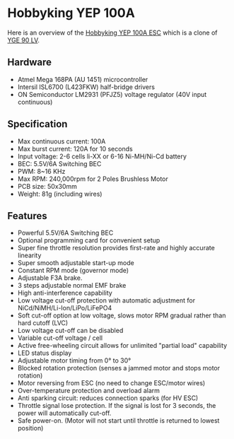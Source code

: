 # Hobbyking YEP 100A

Here is an overview of the [Hobbyking YEP 100A ESC](http://www.hobbyking.com/hobbyking/store/__20695__Hobbyking_YEP_100A_2_6S_SBEC_Brushless_Speed_Controller.html) which is a clone of [YGE 90 LV](http://www.yge.de/pages/pup.php).

## Hardware

- Atmel Mega 168PA (AU 1451) microcontroller
- Intersil ISL6700 (L423FKW) half-bridge drivers
- ON Semiconductor LM2931 (PFJZ5) voltage regulator (40V input continuous)


## Specification

- Max continuous current: 100A
- Max burst current: 120A for 10 seconds
- Input voltage: 2-6 cells li-XX or 6-16 Ni-MH/Ni-Cd battery
- BEC: 5.5V/6A Switching BEC
- PWM: 8~16 KHz
- Max RPM: 240,000rpm for 2 Poles Brushless Motor
- PCB size: 50x30mm
- Weight: 81g (including wires)


## Features

- Powerful 5.5V/6A Switching BEC
- Optional programming card for convenient setup
- Super fine throttle resolution provides first-rate and highly accurate linearity
- Super smooth adjustable start-up mode
- Constant RPM mode (governor mode)
- Adjustable F3A brake.
- 3 steps adjustable normal EMF brake
- High anti-interference capability
- Low voltage cut-off protection with automatic adjustment for NiCd/NiMH/Li-Ion/LiPo/LiFePO4
- Soft cut-off option at low voltage, slows motor RPM gradual rather than hard cutoff (LVC)
- Low voltage cut-off can be disabled
- Variable cut-off voltage / cell
- Active free-wheeling circuit allows for unlimited "partial load" capability
- LED status display
- Adjustable motor timing from 0° to 30°
- Blocked rotation protection (senses a jammed motor and stops motor rotation)
- Motor reversing from ESC (no need to change ESC/motor wires)
- Over-temperature protection and overload alarm
- Anti sparking circuit: reduces connection sparks (for HV ESC)
- Throttle signal lose protection. If the signal is lost for 3 seconds, the power will automatically cut-off.
- Safe power-on. (Motor will not start until throttle is returned to lowest position)

